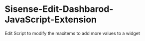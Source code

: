 # Sisense-Edit-Dashbarod-JavaScript-Extension
Edit Script to modify the maxitems to add more values to a widget
